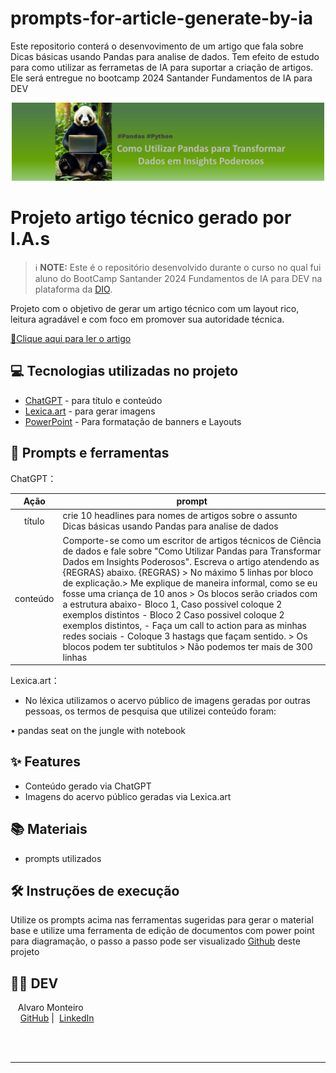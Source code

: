 # prompts-for-article-generate-by-ia
Este repositorio conterá o desenvovimento de um artigo que fala sobre Dicas básicas usando Pandas para analise de dados. Tem efeito de estudo para como utilizar as ferrametas de IA para suportar a criação de artigos. Ele será entregue no bootcamp 2024 Santander Fundamentos de IA para DEV



<p align="center">
    <img width="500" src="assets/Capa Artigo.png">
</p>



# Projeto artigo técnico gerado por I.A.s

 > ℹ️ **NOTE:** Este é o repositório desenvolvido durante o curso no qual fui aluno do BootCamp Santander 2024 Fundamentos de IA para DEV na plataforma da [DIO](https://dio.me).


Projeto com o objetivo de gerar um artigo técnico com um layout rico, leitura agradável e com foco em promover sua autoridade técnica.

<a href="https://web.dio.me/articles/como-utilizar-pandas-para-transformar-dados-em-insights-poderosos?back=%2Farticles&page=1&order=oldest" title="View PDF now"> 📕Clique aqui para ler o artigo</a>

## 💻 Tecnologias utilizadas no projeto

- [ChatGPT](https://chat.openai.com/) - para título e conteúdo
- [Lexica.art](https://lexica.art/) - para gerar imagens
- [PowerPoint](https://www.microsoft.com/en/microsoft-365/powerpoint) - Para formatação de banners e Layouts

## 📄 Prompts e ferramentas


ChatGPT：

|   Ação   | prompt                                                                                                                                                                                                                                                                         |
| :------: | ------------------------------------------------------------------------------------------------------------------------------------------------------------------------------------------------------------------------------------------------------------------------------ |
|  título  | crie 10 headlines para nomes de artigos sobre o assunto Dicas básicas usando Pandas para analise de dados                                                                                                                                                                                                    |
| conteúdo | Comporte-se como um escritor de artigos técnicos de Ciência de dados e fale sobre "Como Utilizar Pandas para Transformar Dados em Insights Poderosos". Escreva o artigo atendendo as {REGRAS} abaixo.   {REGRAS} > No máximo 5 linhas por bloco de explicação.> Me explique de maneira informal, como se eu fosse uma criança de 10 anos > Os blocos serão criados com a estrutura abaixo- Bloco 1,  Caso possivel coloque 2 exemplos distintos - Bloco 2 Caso possivel coloque 2 exemplos distintos, - Faça um call to action para as minhas redes sociais - Coloque 3 hastags que façam sentido. > Os blocos podem ter subtitulos > Não podemos ter mais de 300 linhas 


Lexica.art：

- No léxica utilizamos o acervo público de imagens geradas por outras pessoas, os termos de pesquisa que utilizei conteúdo foram:

• pandas seat on the jungle with notebook



## ✨ Features

- Conteúdo gerado via ChatGPT
- Imagens do acervo público geradas via Lexica.art

## 📚 Materiais

- prompts utilizados

## 🛠️ Instruções de execução

Utilize os prompts acima nas ferramentas sugeridas para gerar o material base e utilize uma ferramenta de edição de documentos com power point para diagramação, o passo a passo pode ser visualizado [Github](https://github.com/Alvaro-MSJR/prompts-for-article-generate-by-ia) deste projeto



## 👨‍💻 DEV

<p>
   <p>&nbsp&nbsp&nbspAlvaro Monteiro<br>
    &nbsp&nbsp&nbsp
    <a href="https://github.com/Alvaro-MSJR/">
    GitHub</a>&nbsp;|&nbsp;
    <a href="www.linkedin.com/in/alvaro-monteiro-silva-a0a1581a">LinkedIn</a>
    </p>
</p>
<br/><br/>
<p>

---